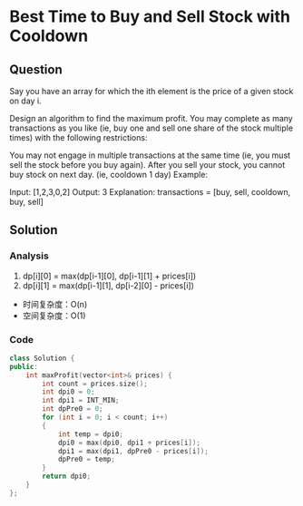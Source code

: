 # Best Time to Buy and Sell Stock with Cooldown
## Question
Say you have an array for which the ith element is the price of a given stock on day i.

Design an algorithm to find the maximum profit. You may complete as many transactions as you like (ie, buy one and sell one share of the stock multiple times) with the following restrictions:

You may not engage in multiple transactions at the same time (ie, you must sell the stock before you buy again).
After you sell your stock, you cannot buy stock on next day. (ie, cooldown 1 day)
Example:

Input: [1,2,3,0,2]
Output: 3 
Explanation: transactions = [buy, sell, cooldown, buy, sell]

## Solution
### Analysis
1. dp[i][0] = max(dp[i-1][0], dp[i-1][1] + prices[i])
2. dp[i][1] = max(dp[i-1][1], dp[i-2][0] - prices[i])
+ 时间复杂度：O(n)
+ 空间复杂度：O(1)
### Code
```C++ []
class Solution {
public:
    int maxProfit(vector<int>& prices) {
        int count = prices.size();
        int dpi0 = 0;
        int dpi1 = INT_MIN;
        int dpPre0 = 0;
        for (int i = 0; i < count; i++)
        {
            int temp = dpi0;
            dpi0 = max(dpi0, dpi1 + prices[i]);
            dpi1 = max(dpi1, dpPre0 - prices[i]);
            dpPre0 = temp;
        }
        return dpi0;
    }
};